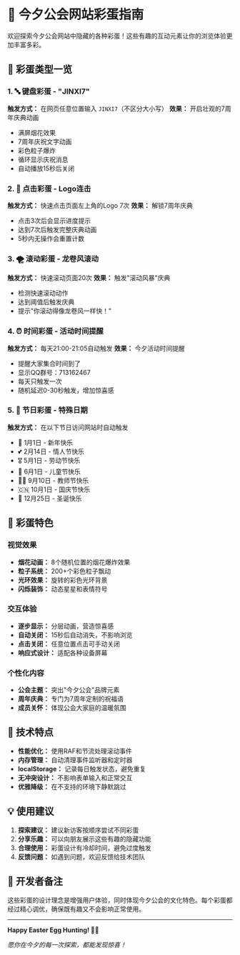 # 🎉 今夕公会网站彩蛋指南

欢迎探索今夕公会网站中隐藏的各种彩蛋！这些有趣的互动元素让你的浏览体验更加丰富多彩。

## 🚀 彩蛋类型一览

### 1. 🔤 键盘彩蛋 - "JINXI7"
**触发方式：** 在网页任意位置输入 `JINXI7`（不区分大小写）
**效果：** 开启壮观的7周年庆典动画
- 满屏烟花效果
- 7周年庆祝文字动画
- 彩色粒子爆炸
- 循环显示庆祝消息
- 自动播放15秒后关闭

### 2. 🎯 点击彩蛋 - Logo连击
**触发方式：** 快速点击页面左上角的Logo 7次
**效果：** 解锁7周年庆典
- 点击3次后会显示进度提示
- 达到7次后触发完整庆典动画
- 5秒内无操作会重置计数

### 3. 🌪️ 滚动彩蛋 - 龙卷风滚动
**触发方式：** 快速滚动页面20次
**效果：** 触发"滚动风暴"庆典
- 检测快速滚动动作
- 达到阈值后触发庆典
- 提示"你滚动得像龙卷风一样快！"

### 4. ⏰ 时间彩蛋 - 活动时间提醒
**触发方式：** 每天21:00-21:05自动触发
**效果：** 今夕活动时间提醒
- 提醒大家集合时间到了
- 显示QQ群号：713162467
- 每天只触发一次
- 随机延迟0-30秒触发，增加惊喜感

### 5. 🎊 节日彩蛋 - 特殊日期
**触发方式：** 在以下节日访问网站时自动触发
- 🎊 1月1日 - 新年快乐
- 💕 2月14日 - 情人节快乐  
- 🎖️ 5月1日 - 劳动节快乐
- 👶 6月1日 - 儿童节快乐
- 👨‍🏫 9月10日 - 教师节快乐
- 🇨🇳 10月1日 - 国庆节快乐
- 🎄 12月25日 - 圣诞快乐

## 🎨 彩蛋特色

### 视觉效果
- **烟花动画：** 8个随机位置的烟花爆炸效果
- **粒子系统：** 200+个彩色粒子飘动
- **光环效果：** 旋转的彩色光环背景
- **闪烁装饰：** 动态星星和表情符号

### 交互体验
- **逐步显示：** 分层动画，营造惊喜感
- **自动关闭：** 15秒后自动消失，不影响浏览
- **点击关闭：** 任意位置点击可手动关闭
- **响应式设计：** 适配各种设备屏幕

### 个性化内容
- **公会主题：** 突出"今夕公会"品牌元素
- **周年庆典：** 专门为7周年定制的祝福语
- **成员关怀：** 体现公会大家庭的温暖氛围

## 🔧 技术特点

- **性能优化：** 使用RAF和节流处理滚动事件
- **内存管理：** 自动清理事件监听器和定时器
- **localStorage：** 记录每日触发状态，避免重复
- **无冲突设计：** 不影响表单输入和正常交互
- **优雅降级：** 在不支持的环境下静默跳过

## 💡 使用建议

1. **探索建议：** 建议新访客按顺序尝试不同彩蛋
2. **分享乐趣：** 可以向朋友展示这些有趣的隐藏功能
3. **合理使用：** 彩蛋设计有冷却时间，避免过度触发
4. **反馈问题：** 如遇到问题，欢迎反馈给技术团队

## 🎯 开发者备注

这些彩蛋的设计理念是增强用户体验，同时体现今夕公会的文化特色。每个彩蛋都经过精心调优，确保既有趣又不会影响正常使用。

---

**Happy Easter Egg Hunting! 🥚✨**

*愿你在今夕的每一次探索，都能发现惊喜！*
